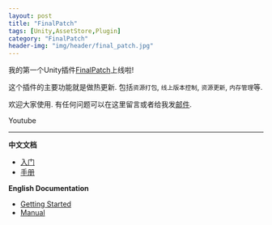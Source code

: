 ```yaml
---
layout: post
title: "FinalPatch"
tags: [Unity,AssetStore,Plugin]
category: "FinalPatch"
header-img: "img/header/final_patch.jpg"
---
```


我的第一个Unity插件[FinalPatch](https://www.assetstore.unity3d.com/#!/content/140852)上线啦!

这个插件的主要功能就是做热更新. 包括`资源打包`, `线上版本控制`, `资源更新`, `内存管理`等.

欢迎大家使用. 有任何问题可以在这里留言或者给我发[邮件](mailto:teddyzhang29@gmail.com).

Youtube

---

**中文文档**

* [入门](https://teddyzhang29.github.io/FinalPatch_GettingStarted_zh)
* [手册](https://teddyzhang29.github.io/FinalPatch_Doc_zh)

**English Documentation**
* [Getting Started](https://teddyzhang29.github.io/FinalPatch_GettingStarted_eng)
* [Manual](https://teddyzhang29.github.io/FinalPatch_Doc_eng)